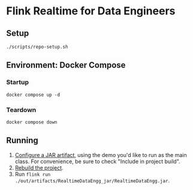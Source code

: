 # Flink Realtime for Data Engineers

## Setup

`./scripts/repo-setup.sh`

## Environment: Docker Compose

### Startup

`docker compose up -d`

### Teardown

`docker compose down`

## Running

1. [Configure a JAR artifact](https://www.jetbrains.com/help/idea/compiling-applications.html#package_into_jar),
   using the demo you'd like to run as the main class. For convenience, be sure to check
   "Include in project build".
2. [Rebuild the project](https://www.jetbrains.com/help/idea/compiling-applications.html#rebuild_project).
3. Run `flink run ./out/artifacts/RealtimeDataEngg_jar/RealtimeDataEngg.jar`.